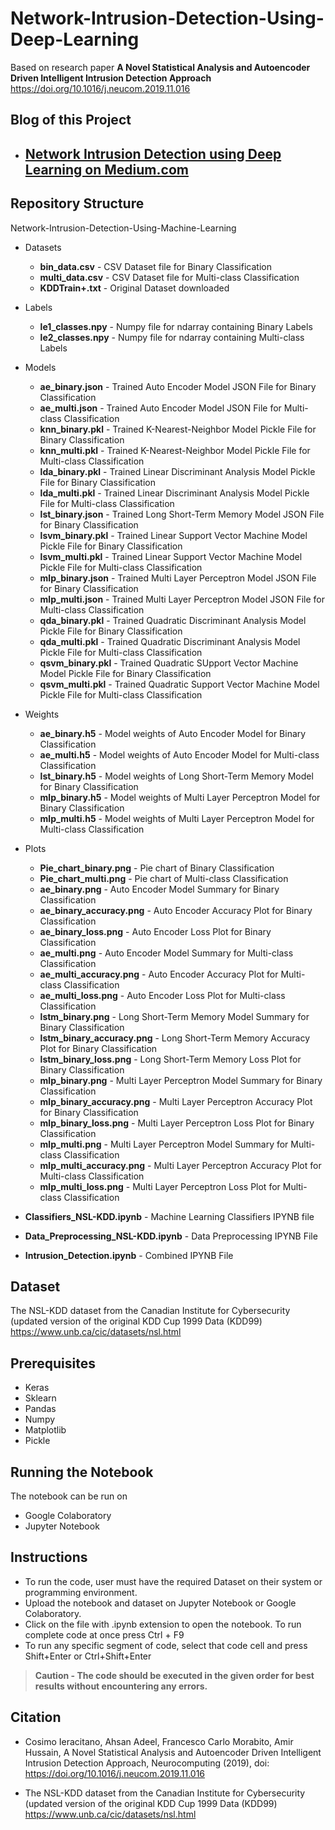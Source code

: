 # Network-Intrusion-Detection-Using-Deep-Learning
Based on research paper **A Novel Statistical Analysis and Autoencoder Driven Intelligent Intrusion Detection Approach** 
https://doi.org/10.1016/j.neucom.2019.11.016

## Blog of this Project
- ## [Network Intrusion Detection using Deep Learning on Medium.com](https://medium.com/geekculture/network-intrusion-detection-using-deep-learning-bcc91e9b999d?source=friends_link&sk=2b84dd61f3e76d63af0a14daf6f89f43)

## Repository Structure
Network-Intrusion-Detection-Using-Machine-Learning
  - Datasets
    - **bin_data.csv** - CSV Dataset file for Binary Classification
    - **multi_data.csv** - CSV Dataset file for Multi-class Classification
    - **KDDTrain+.txt** - Original Dataset downloaded

  - Labels
    - **le1_classes.npy** - Numpy file for ndarray containing Binary Labels
    - **le2_classes.npy** - Numpy file for ndarray containing Multi-class Labels

  - Models
    - **ae_binary.json** - Trained Auto Encoder Model JSON File for Binary Classification
    - **ae_multi.json** - Trained Auto Encoder Model JSON File for Multi-class Classification
    - **knn_binary.pkl** - Trained K-Nearest-Neighbor Model Pickle File for Binary Classification
    - **knn_multi.pkl** - Trained K-Nearest-Neighbor Model Pickle File for Multi-class Classification
    - **lda_binary.pkl** - Trained Linear Discriminant Analysis Model Pickle File for Binary Classification
    - **lda_multi.pkl** - Trained Linear Discriminant Analysis Model Pickle File for Multi-class Classification
    - **lst_binary.json** - Trained Long Short-Term Memory Model JSON File for Binary Classification
    - **lsvm_binary.pkl** - Trained Linear Support Vector Machine Model Pickle File for Binary Classification
    - **lsvm_multi.pkl** - Trained Linear Support Vector Machine Model Pickle File for Multi-class Classification
    - **mlp_binary.json** - Trained Multi Layer Perceptron Model JSON File for Binary Classification
    - **mlp_multi.json** - Trained Multi Layer Perceptron Model JSON File for Multi-class Classification
    - **qda_binary.pkl** - Trained Quadratic Discriminant Analysis Model Pickle File for Binary Classification
    - **qda_multi.pkl** - Trained Quadratic Discriminant Analysis Model Pickle File for Multi-class Classification
    - **qsvm_binary.pkl** - Trained Quadratic SUpport Vector Machine Model Pickle File for Binary Classification
    - **qsvm_multi.pkl** - Trained Quadratic Support Vector Machine Model Pickle File for Multi-class Classification
    
  - Weights
    - **ae_binary.h5** - Model weights of Auto Encoder Model for Binary Classification
    - **ae_multi.h5** - Model weights of Auto Encoder Model for Multi-class Classification
    - **lst_binary.h5** - Model weights of Long Short-Term Memory Model for Binary Classification
    - **mlp_binary.h5** - Model weights of Multi Layer Perceptron Model for Binary Classification
    - **mlp_multi.h5** - Model weights of Multi Layer Perceptron Model for Multi-class Classification

  - Plots
    - **Pie_chart_binary.png** - Pie chart of Binary Classification
    - **Pie_chart_multi.png** - Pie chart of Multi-class Classification
    - **ae_binary.png** - Auto Encoder Model Summary for Binary Classification
    - **ae_binary_accuracy.png** - Auto Encoder Accuracy Plot for Binary Classification
    - **ae_binary_loss.png** - Auto Encoder Loss Plot for Binary Classification
    - **ae_multi.png** - Auto Encoder Model Summary for Multi-class Classification
    - **ae_multi_accuracy.png** - Auto Encoder Accuracy Plot for Multi-class Classification
    - **ae_multi_loss.png** - Auto Encoder Loss Plot for Multi-class Classification
    - **lstm_binary.png** - Long Short-Term Memory Model Summary for Binary Classification
    - **lstm_binary_accuracy.png** - Long Short-Term Memory Accuracy Plot for Binary Classification
    - **lstm_binary_loss.png** - Long Short-Term Memory Loss Plot for Binary Classification
    - **mlp_binary.png** - Multi Layer Perceptron Model Summary for Binary Classification
    - **mlp_binary_accuracy.png** - Multi Layer Perceptron Accuracy Plot for Binary Classification
    - **mlp_binary_loss.png** - Multi Layer Perceptron Loss Plot for Binary Classification
    - **mlp_multi.png** - Multi Layer Perceptron Model Summary for Multi-class Classification
    - **mlp_multi_accuracy.png** - Multi Layer Perceptron Accuracy Plot for Multi-class Classification
    - **mlp_multi_loss.png** - Multi Layer Perceptron Loss Plot for Multi-class Classification
    
  - **Classifiers_NSL-KDD.ipynb** - Machine Learning Classifiers IPYNB file 

  - **Data_Preprocessing_NSL-KDD.ipynb** - Data Preprocessing IPYNB File 

  - **Intrusion_Detection.ipynb** - Combined IPYNB File

## Dataset
The NSL-KDD dataset from the Canadian Institute for Cybersecurity (updated version of the original KDD Cup 1999 Data (KDD99)
https://www.unb.ca/cic/datasets/nsl.html

## Prerequisites
 - Keras 
 - Sklearn 
 - Pandas 
 - Numpy
 - Matplotlib
 - Pickle

## Running the Notebook
The notebook can be run on 
 - Google Colaboratory
 - Jupyter Notebook
 
## Instructions
 - To run the code, user must have the required Dataset on their system or programming environment.
 - Upload the notebook and dataset on Jupyter Notebook or Google
   Colaboratory.
 - Click on the file with .ipynb extension to open the notebook. To run
   complete code at once press Ctrl + F9
 - To run any specific segment of code, select that code cell and press
   Shift+Enter or Ctrl+Shift+Enter

>**Caution - The code should be executed in the given order for best results without encountering any errors.**

## Citation

 - Cosimo Ieracitano, Ahsan Adeel, Francesco Carlo Morabito, Amir
   Hussain, A Novel Statistical Analysis and Autoencoder Driven
   Intelligent Intrusion Detection Approach, Neurocomputing (2019), doi:
   https://doi.org/10.1016/j.neucom.2019.11.016
   
 - The NSL-KDD dataset from the Canadian Institute for Cybersecurity (updated version of the original KDD Cup 1999 Data (KDD99)
  https://www.unb.ca/cic/datasets/nsl.html
